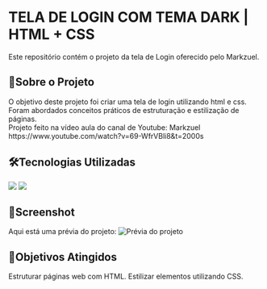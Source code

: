 <h1>TELA DE LOGIN COM TEMA DARK | HTML + CSS</h1>
<p>Este repositório contém o projeto da tela de Login oferecido pelo Markzuel.</p>

<h2>📖Sobre o Projeto</h2>
<p>O objetivo deste projeto foi criar uma tela de login utilizando html e css. Foram abordados conceitos práticos de estruturação e estilização de páginas.<br>
Projeto feito na vídeo aula do canal de Youtube: Markzuel<br>
https://www.youtube.com/watch?v=69-WfrVBli8&t=2000s</p>

<h2>🛠️Tecnologias Utilizadas</h2>
<div>
  <img src="https://img.shields.io/badge/HTML-239120?style=for-the-badge&logo=html5&logoColor=white">
  <img src="https://img.shields.io/badge/CSS-239120?&style=for-the-badge&logo=css3&logoColor=white">
</div>

<h2>📸Screenshot</h2>
Aqui está uma prévia do projeto:
<img src="https://github.com/gabriel-lorena/login-dark-them/img/ReadMeImage.png?raw=true" alt="Prévia do projeto">

<h2>🎯Objetivos Atingidos</h2>
Estruturar páginas web com HTML. Estilizar elementos utilizando CSS.
